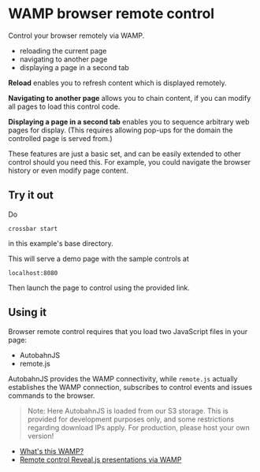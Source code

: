 # WAMP browser remote control

Control your browser remotely via WAMP.

* reloading the current page
* navigating to another page
* displaying a page in a second tab

**Reload** enables you to refresh content which is displayed remotely.

**Navigating to another page** allows you to chain content, if you can modify all pages to load this control code.

**Displaying a page in a second tab** enables you to sequence arbitrary web pages for display. (This requires allowing pop-ups for the domain the controlled page is served from.)

These features are just a basic set, and can be easily extended to other control should you need this. For example, you could navigate the browser history or even modify page content.

## Try it out

Do 

```
crossbar start
```

in this example's base directory.

This will serve a demo page with the sample controls at

```
localhost:8080
```

Then launch the page to control using the provided link.


## Using it

Browser remote control requires that you load two JavaScript files in your page:

* AutobahnJS
* remote.js

AutobahnJS provides the WAMP connectivity, while `remote.js` actually establishes the WAMP connection, subscribes to control events and issues commands to the browser.

> Note: Here AutobahnJS is loaded from our S3 storage. This is provided for development purposes only, and some restrictions regarding download IPs apply. For production, please host your own version!

* [What's this WAMP?](http://wamp.ws)
* [Remote control Reveal.js presentations via WAMP](https://github.com/crossbario/crossbarexamples/tree/master/revealremote)